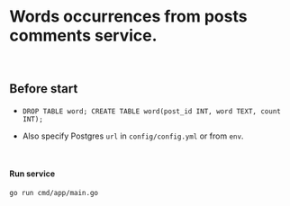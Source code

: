 # Words occurrences from posts comments service.
<br>

## Before start
- ```
  DROP TABLE word; CREATE TABLE word(post_id INT, word TEXT, count INT);
  ```
- Also specify Postgres `url` in `config/config.yml` or from `env`.

<br>

#### Run service
```
go run cmd/app/main.go 
```
